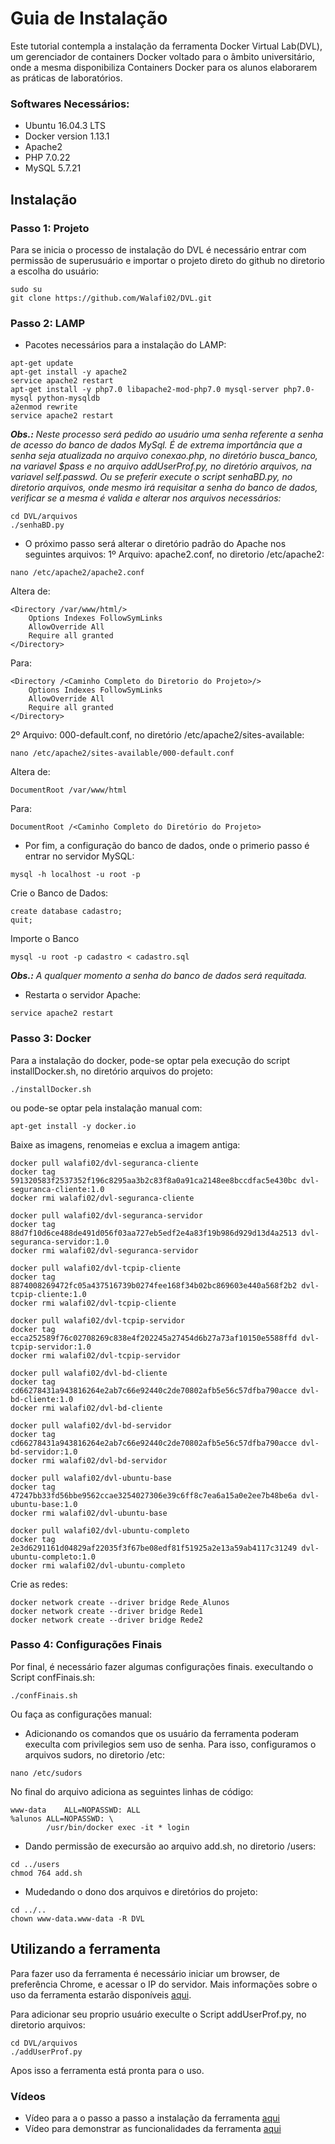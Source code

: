 # Guia de Instalação

Este tutorial contempla a instalação da ferramenta Docker Virtual Lab(DVL), um gerenciador de containers Docker voltado para o âmbito universitário, onde a mesma disponibiliza Containers Docker para os alunos elaborarem as práticas de laboratórios.

### Softwares Necessários:
- Ubuntu 16.04.3 LTS
- Docker version 1.13.1
- Apache2
- PHP 7.0.22
- MySQL 5.7.21

## Instalação

### Passo 1: Projeto
Para se inicia o processo de instalação do DVL é necessário entrar com permissão de superusuário e importar o projeto direto do github no diretorio a escolha do usuário:
```
sudo su
git clone https://github.com/Walafi02/DVL.git
```

### Passo 2: LAMP
- Pacotes necessários para a instalação do LAMP:
```
apt-get update
apt-get install -y apache2
service apache2 restart
apt-get install -y php7.0 libapache2-mod-php7.0 mysql-server php7.0-mysql python-mysqldb
a2enmod rewrite
service apache2 restart
```

_**Obs.:** Neste processo será pedido ao usuário uma senha referente a senha de acesso do banco de dados MySql. É de extrema importância que a senha seja atualizada no arquivo conexao.php, no diretório busca_banco, na variavel $pass e no arquivo addUserProf.py, no diretório arquivos, na variavel self.passwd. Ou se preferir execute o script senhaBD.py, no diretorio arquivos, onde mesmo irá requisitar a senha do banco de dados, verificar se a mesma é valida e alterar nos arquivos necessários:_

```
cd DVL/arquivos
./senhaBD.py
```

- O próximo passo será alterar o diretório padrão do Apache nos seguintes arquivos:
1º Arquivo: apache2.conf, no diretorio /etc/apache2:
```
nano /etc/apache2/apache2.conf
```

Altera de:
```
<Directory /var/www/html/>
	Options Indexes FollowSymLinks
   	AllowOverride All
   	Require all granted
</Directory>
```
Para:
```
<Directory /<Caminho Completo do Diretorio do Projeto>/>
	Options Indexes FollowSymLinks
	AllowOverride All
	Require all granted
</Directory>
```
2º Arquivo: 000-default.conf, no diretório /etc/apache2/sites-available:
```
nano /etc/apache2/sites-available/000-default.conf
```

Altera de:
```
DocumentRoot /var/www/html
```
Para:
```
DocumentRoot /<Caminho Completo do Diretório do Projeto>
```

- Por fim, a configuração do banco de dados, onde o primerio passo é entrar no servidor MySQL:
```
mysql -h localhost -u root -p
```

Crie o Banco de Dados:
```
create database cadastro;
quit;
```

Importe o Banco
```
mysql -u root -p cadastro < cadastro.sql
```

_**Obs.:** A qualquer momento a senha do banco de dados será requitada._

- Restarta o servidor Apache:
```
service apache2 restart
```

### Passo 3: Docker
Para a instalação do docker, pode-se optar pela execução do script installDocker.sh, no diretório arquivos do projeto:
```
./installDocker.sh
```

ou pode-se optar pela instalação manual com:
```
apt-get install -y docker.io
```

Baixe as imagens, renomeias e exclua a imagem antiga:
```
docker pull walafi02/dvl-seguranca-cliente
docker tag 591320583f2537352f196c8295aa3b2c83f8a0a91ca2148ee8bccdfac5e430bc dvl-seguranca-cliente:1.0
docker rmi walafi02/dvl-seguranca-cliente

docker pull walafi02/dvl-seguranca-servidor
docker tag 88d7f10d6ce488de491d056f03aa727eb5edf2e4a83f19b986d929d13d4a2513 dvl-seguranca-servidor:1.0
docker rmi walafi02/dvl-seguranca-servidor

docker pull walafi02/dvl-tcpip-cliente
docker tag 8874008269472fc05a437516739b0274fee168f34b02bc869603e440a568f2b2 dvl-tcpip-cliente:1.0
docker rmi walafi02/dvl-tcpip-cliente

docker pull walafi02/dvl-tcpip-servidor
docker tag ecca252589f76c02708269c838e4f202245a27454d6b27a73af10150e5588ffd dvl-tcpip-servidor:1.0
docker rmi walafi02/dvl-tcpip-servidor

docker pull walafi02/dvl-bd-cliente
docker tag cd66278431a943816264e2ab7c66e92440c2de70802afb5e56c57dfba790acce dvl-bd-cliente:1.0
docker rmi walafi02/dvl-bd-cliente

docker pull walafi02/dvl-bd-servidor
docker tag cd66278431a943816264e2ab7c66e92440c2de70802afb5e56c57dfba790acce dvl-bd-servidor:1.0
docker rmi walafi02/dvl-bd-servidor

docker pull walafi02/dvl-ubuntu-base
docker tag 47247bb33fd56bbe9562ccae3254027306e39c6ff8c7ea6a15a0e2ee7b48be6a dvl-ubuntu-base:1.0
docker rmi walafi02/dvl-ubuntu-base

docker pull walafi02/dvl-ubuntu-completo
docker tag 2e3d6291161d04829af22035f3f67be08edf81f51925a2e13a59ab4117c31249 dvl-ubuntu-completo:1.0
docker rmi walafi02/dvl-ubuntu-completo
```

Crie as redes:
```
docker network create --driver bridge Rede_Alunos
docker network create --driver bridge Rede1
docker network create --driver bridge Rede2
```

### Passo 4: Configurações Finais
Por final, é necessário fazer algumas configurações finais. execultando o Script confFinais.sh:
```
./confFinais.sh
```

Ou faça as configurações manual:
- Adicionando os comandos que os usuário da ferramenta poderam execulta com privilegios sem uso de senha. Para isso, configuramos o arquivos sudors, no diretorio /etc:
```
nano /etc/sudors
```

No final do arquivo adiciona as seguintes linhas de código:
```
www-data	ALL=NOPASSWD: ALL
%alunos ALL=NOPASSWD: \
       	/usr/bin/docker exec -it * login
```

- Dando permissão de execursão ao arquivo add.sh, no diretorio /users:
```
cd ../users
chmod 764 add.sh
```

- Mudedando o dono dos arquivos e diretórios do projeto:
```
cd ../..
chown www-data.www-data -R DVL
```

## Utilizando a ferramenta

Para fazer uso da ferramenta é necessário iniciar um browser, de preferência Chrome, e acessar o IP do servidor. Mais informações sobre o uso da ferramenta estarão disponíveis [aqui](https://www.dropbox.com/s/lhrgwlskt2nyngy/TCC2WalafiFerreira.pdf?dl=0).

Para adicionar seu proprio usuário execulte o Script addUserProf.py, no diretorio arquivos:
```
cd DVL/arquivos
./addUserProf.py
```

Apos isso a ferramenta está pronta para o uso.

### Vídeos
- Vídeo para a o passo a passo a instalação da ferramenta [aqui](https://youtu.be/eRcBf8hG98w) 
- Vídeo para demonstrar as funcionalidades da ferramenta [aqui](https://youtu.be/um97ebPY8Io)

